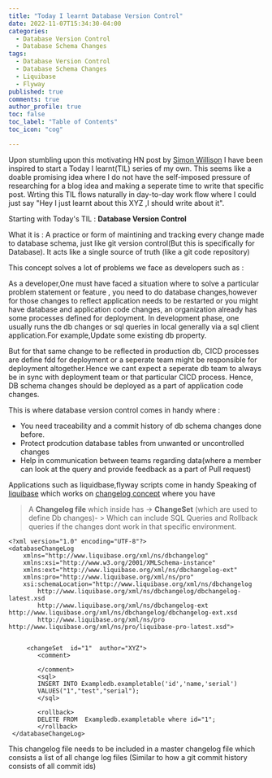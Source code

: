 ```yaml
---
title: "Today I learnt Database Version Control"
date: 2022-11-07T15:34:30-04:00
categories:
  - Database Version Control
  - Database Schema Changes
tags:
  - Database Version Control
  - Database Schema Changes
  - Liquibase
  - Flyway
published: true
comments: true
author_profile: true
toc: false
toc_label: "Table of Contents"
toc_icon: "cog"

---
```


Upon stumbling upon this motivating HN post by [Simon Willison](https://simonwillison.net/2022/Nov/6/what-to-blog-about/) I have been inspired to start a Today I learnt(TIL) series of my own. This seems like a doable promising idea where I do not have the self-imposed pressure of researching for a blog idea and making a seperate time to write that specific post. Wrting this TIL flows naturally in day-to-day work flow where I could just say "Hey I just learnt about this XYZ ,I should write about it".

Starting with Today's TIL : **Database Version Control**

What it is : A practice or form of maintining and tracking every change made to  database schema, just like git version control(But this is specifically for Database). It acts like a single source of truth (like a git code repository)

This concept solves a lot of problems we face as developers such as : 

As a developer,One must have faced a situation  where to solve a particular problem statement or feature , you need to do database changes,however for those changes to reflect application needs to be restarted or you might have database and application code changes, an organization already has some processes defined for deployment. In development phase, one usually runs the db changes or sql queries in local generally via a sql client application.For example,Update some existing db property. 

But for that same change to be reflected in production db, CICD processes are define fdd for deployment or a seperate team might be responsible for deployment altogether.Hence we cant expect a seperate db team to always be in sync with deployment team or that particular CICD process. Hence, DB schema changes should be deployed as a part of application code changes.


This is where database version control comes in handy where :
- You need traceability and a commit history of db schema changes done before.
- Protect prodcution database tables from unwanted or uncontrolled  changes 
- Help in communication between teams regarding data(where a member can look at the query and provide feedback as a part of Pull request)


Applications such as liquidbase,flyway scripts come in handy 
Speaking of [liquibase](https://docs.liquibase.com/concepts/introduction-to-liquibase.html) which works on [changelog concept](https://keepachangelog.com/en/1.0.0/) where you have 
>  A **Changelog file**  which inside has -> **ChangeSet** (which are used to define Db changes)- > Which can include SQL Queries and Rollback queries if the changes dont work in that specific environment. 

```
<?xml version="1.0" encoding="UTF-8"?>	
<databaseChangeLog
	xmlns="http://www.liquibase.org/xml/ns/dbchangelog"
	xmlns:xsi="http://www.w3.org/2001/XMLSchema-instance"
	xmlns:ext="http://www.liquibase.org/xml/ns/dbchangelog-ext"
	xmlns:pro="http://www.liquibase.org/xml/ns/pro"
	xsi:schemaLocation="http://www.liquibase.org/xml/ns/dbchangelog
		http://www.liquibase.org/xml/ns/dbchangelog/dbchangelog-latest.xsd
		http://www.liquibase.org/xml/ns/dbchangelog-ext http://www.liquibase.org/xml/ns/dbchangelog/dbchangelog-ext.xsd
		http://www.liquibase.org/xml/ns/pro http://www.liquibase.org/xml/ns/pro/liquibase-pro-latest.xsd">
  

     <changeSet  id="1"  author="XYZ"> 
        <comment>
           
        </comment>
        <sql>
        INSERT INTO Exampledb.exampletable('id','name,'serial')
        VALUES("1","test","serial");
        </sql>
        
        <rollback>
        DELETE FROM  Exampledb.exampletable where id="1";
        </rollback>
 </databaseChangeLog>

```

This changelog file needs to be included in a master changelog file which consists a list of all change log files (Similar to how a git commit history consists of all commit ids)
